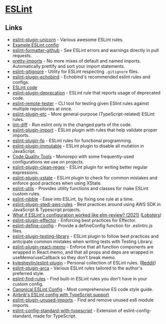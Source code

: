 # [ESLint](https://eslint.org/)

## Links

- [eslint-plugin-unicorn](https://github.com/sindresorhus/eslint-plugin-unicorn) - Various awesome ESLint rules.
- [Example ESLint config](https://github.com/TheThingsNetwork/eslint-config-ttn/blob/master/eslintrc.yaml)
- [eslint-formatter-github](https://github.com/hipstersmoothie/eslint-formatter-github) - See ESLint errors and warnings directly in pull requests.
- [pretty-imports](https://github.com/dmtrKovalenko/eslint-plugin-pretty-imports) - No more mixes of default and named imports. Automatically prettify and sort your import statements.
- [eslint-gitignore](https://github.com/mysticatea/eslint-gitignore) - Utility for ESLint respecting `.gitignore` files.
- [eslint-plugin-echobind](https://github.com/echobind/eslint-plugin-echobind) - Echobind's recommended eslint rules and configs.
- [ESLint code](https://github.com/eslint/eslint)
- [eslint-plugin-deprecation](https://github.com/gund/eslint-plugin-deprecation) - ESLint rule that reports usage of deprecated code.
- [eslint-remote-tester](https://github.com/AriPerkkio/eslint-remote-tester) - CLI tool for testing given ESlint rules against multiple repositories at once.
- [eslint-plugin-etc](https://github.com/cartant/eslint-plugin-etc) - More general-purpose (TypeScript-related) ESLint rules.
- [lint-diff](https://github.com/grvcoelho/lint-diff) - Run eslint only in the changed parts of the code.
- [eslint-plugin-import](https://github.com/benmosher/eslint-plugin-import) - ESLint plugin with rules that help validate proper imports.
- [eslint-plugin-fp](https://github.com/jfmengels/eslint-plugin-fp) - ESLint rules for functional programming.
- [eslint-plugin-immutable](https://github.com/jhusain/eslint-plugin-immutable) - ESLint plugin to disable all mutation in JavaScript.
- [Code Quality Tools](https://github.com/strvcom/code-quality-tools) - Monorepo with some frequently-used configurations we use on projects.
- [eslint-plugin-clean-regex](https://github.com/RunDevelopment/eslint-plugin-clean-regex) - ESLint plugin for writing better regular expressions.
- [eslint-plugin-xstate](https://github.com/rlaffers/eslint-plugin-xstate) - ESLint plugin to check for common mistakes and enforce good practices when using XState.
- [eslint-utils](https://github.com/mysticatea/eslint-utils) - Provides utility functions and classes for make ESLint custom rules.
- [eslint-nibble](https://github.com/IanVS/eslint-nibble) - Ease into ESLint, by fixing one rule at a time.
- [eslint-plugin-stedi-aws-rules](https://github.com/Stedi/eslint-plugin-stedi-aws-rules) - Best practices around using AWS SDK in JavaScript & Typescript projects.
- [What if ESLint's configuration worked like elm-review? (2021)](https://jfmengels.net/configuring-eslint/) ([Lobsters](https://lobste.rs/s/of6l3w/what_if_eslint_s_configuration_worked))
- [eslint-plugin-effector](https://github.com/igorkamyshev/eslint-plugin-effector) - Enforcing best practices for Effector.
- [eslint-define-config](https://github.com/Shinigami92/eslint-define-config) - Provide a defineConfig function for .eslintrc.js files.
- [eslint-plugin-testing-library](https://github.com/testing-library/eslint-plugin-testing-library) - ESLint plugin to follow best practices and anticipate common mistakes when writing tests with Testing Library.
- [eslint-plugin-react-memo](https://github.com/steadicat/eslint-plugin-react-memo) - Enforce that all function components are wrapped in React.memo, and that all props and deps are wrapped in useMemo/useCallback so they don’t break memo.
- [kyleshevlin/eslint-plugin](https://github.com/kyleshevlin/eslint-plugin) - Personal collection of ESLint rules. ([Reddit](https://www.reddit.com/r/reactjs/comments/q911mv/any_good_tutorials_for_senior_devs/hgt7u9s/))
- [eslint-plugin-arca](https://github.com/arcanis/eslint-plugin-arca) - Various ESLint rules tailored to the author's preferred style.
- [eslint-find-rules](https://github.com/sarbbottam/eslint-find-rules) - Find built-in ESLint rules you don't have in your custom config.
- [Canonical ESLint Config](https://github.com/gajus/eslint-config-canonical) - Most comprehensive ES code style guide.
- [Airbnb's ESLint config with TypeScript support](https://github.com/iamturns/eslint-config-airbnb-typescript)
- [eslint-plugin-unused-imports](https://github.com/sweepline/eslint-plugin-unused-imports) - Find and remove unused es6 module imports.
- [eslint-config-standard-with-typescript](https://github.com/standard/eslint-config-standard-with-typescript) - Extension of eslint-config-standard, made for TypeScript.
